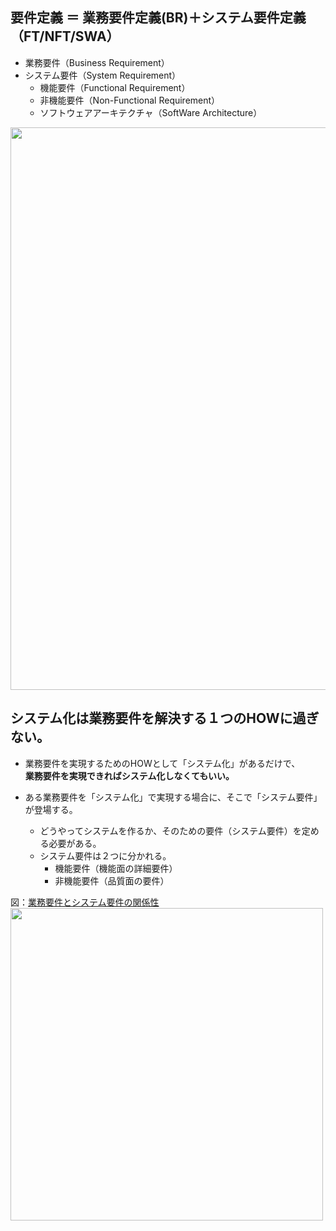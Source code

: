 ## 要件定義 ＝ 業務要件定義(BR)＋システム要件定義（FT/NFT/SWA）
- 業務要件（Business Requirement）
- システム要件（System Requirement）
  - 機能要件（Functional Requirement）
  - 非機能要件（Non-Functional Requirement）
  - ソフトウェアアーキテクチャ（SoftWare Architecture）
<img width="900px" src="https://github.com/user-attachments/assets/d7951778-4b72-4194-b6c4-04ecb6501683" />

## システム化は業務要件を解決する１つのHOWに過ぎない。
- 業務要件を実現するためのHOWとして「システム化」があるだけで、<br>**業務要件を実現できればシステム化しなくてもいい。**

- ある業務要件を「システム化」で実現する場合に、そこで「システム要件」が登場する。
  - どうやってシステムを作るか、そのための要件（システム要件）を定める必要がある。
  - システム要件は２つに分かれる。
    - 機能要件（機能面の詳細要件）
    - 非機能要件（品質面の要件）

図：[業務要件とシステム要件の関係性](https://realitproject.memo.wiki/d/%B6%C8%CC%B3%CD%D7%B7%EF%A4%C8%A5%B7%A5%B9%A5%C6%A5%E0%CD%D7%B7%EF%A1%CA%A4%BD%A4%CE1%A1%CB)
<br/>
<img width="500px" src="https://github.com/user-attachments/assets/11835794-acc9-4c27-9dc2-4fed3048b2b6" />

